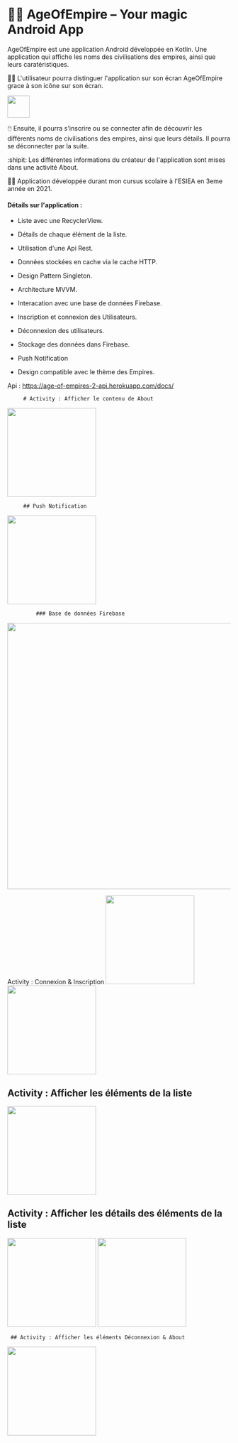 # 🧞‍♂️ AgeOfEmpire – Your magic Android App

AgeOfEmpire est une application Android développée en Kotlin. Une application qui affiche les noms des civilisations des empires, ainsi que leurs caratéristiques.


:standing_man: L'utilisateur pourra distinguer l'application sur son écran AgeOfEmpire grace à son icône sur son écran. 

<a href="assets/icone.png"><img src="assets/icone.png" width="50" /><a>

:computer_mouse: Ensuite, il pourra s'inscrire ou se connecter afin de découvrir les différents noms de civilisations des empires, ainsi que leurs détails. Il pourra se déconnecter par la suite. 

:shipit: Les différentes informations du créateur de l'application sont mises dans une activité About.  

:technologist: Application développée durant mon cursus scolaire à l'ESIEA en 3eme année en 2021.


<h4> Détails sur l'application : </h4>

- Liste avec une RecyclerView. 

- Détails de chaque élément de la liste.
   
- Utilisation d'une Api Rest.
   
- Données stockées en cache via le cache HTTP.
   
- Design Pattern Singleton.

- Architecture MVVM.

- Interacation avec une base de données Firebase.

- Inscription et connexion des Utilisateurs.

- Déconnexion des utilisateurs.

- Stockage des données dans Firebase.
   
- Push Notification

- Design compatible avec le thème des Empires.


Api :
   https://age-of-empires-2-api.herokuapp.com/docs/

  
   
         # Activity : Afficher le contenu de About 
 <a href="assets/about.png"><img src="assets/about.png" width="200" /></a>
    
    
         ## Push Notification 
 <a href="assets/notification.png"><img src="assets/notification.png" width="200" /></a>
    
    
             ### Base de données Firebase 
 <a href="assets/firebase.png"><img src="assets/firebase.png" width="600" /></a>
    
    
   Activity : Connexion & Inscription 
 <a href="assets/login.png"><img src="assets/login.png" width="200" /><a>
 <a href="assets/Register.png"> <img src="assets/Register.png" width="200" /></a>

   
  
 ## Activity : Afficher les éléments de la liste
 <a href="assets/list.png"><img src="assets/list.png" width="200" /></a>

   
     
 ## Activity : Afficher les détails des éléments de la liste 
 <a href="assets/detail1.png"><img src="assets/detail1.png" width="200" /></a>
   <a href="assets/detail2.png"><img src="assets/detail2.png" width="200" /></a>
     
     
     
     ## Activity : Afficher les éléments Déconnexion & About 
 <a href="assets/deconnexion.png"><img src="assets/deconnexion.png" width="200" /></a>
  
   
   

  
   
    

